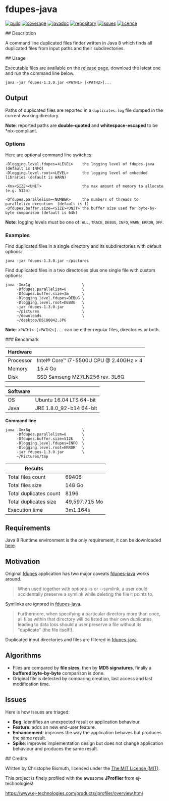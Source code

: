 # fdupes-java

[![build](https://travis-ci.org/cbismuth/fdupes-java.svg?branch=master)](https://travis-ci.org/cbismuth/fdupes-java)
[![coverage](https://coveralls.io/repos/github/cbismuth/fdupes-java/badge.svg?branch=master)](https://coveralls.io/github/cbismuth/fdupes-java?branch=master)
[![javadoc](http://javadoc.io/badge/com.github.cbismuth/fdupes-java.svg)](http://javadoc.io/doc/com.github.cbismuth/fdupes-java)
[![repository](https://maven-badges.herokuapp.com/maven-central/com.github.cbismuth/fdupes-java/badge.svg)](https://maven-badges.herokuapp.com/maven-central/com.github.cbismuth/fdupes-java/)
[![issues](https://img.shields.io/github/issues/cbismuth/fdupes-java.svg)](https://github.com/cbismuth/fdupes-java/issues)
[![licence](https://img.shields.io/badge/license-MIT-blue.svg)](https://raw.githubusercontent.com/cbismuth/fdupes-java/master/LICENSE.md)

## Description

A command line duplicated files finder written in Java 8 which finds all duplicated files from input paths and their subdirectories.

## Usage

Executable files are available on the [release page](https://github.com/cbismuth/fdupes-java/releases), download the latest one and run the command line below. 

```
java -jar fdupes-1.3.0.jar <PATH1> [<PATH2>]...
```

## Output

Paths of duplicated files are reported in a `duplicates.log` file dumped in the current working directory.

**Note**: reported paths are **double-quoted** and **whitespace-escaped** to be *nix-compliant.

### Options

Here are optional command line switches:

```
-Dlogging.level.fdupes=<LEVEL>    the logging level of fdupes-java        (default is INFO)
-Dlogging.level.root=<LEVEL>      the logging level of embedded libraries (default is WARN)

-Xmx<SIZE><UNIT>                  the max amount of memory to allocate (e.g. 512m)

-Dfdupes.parallelism=<NUMBER>     the numbers of threads to parallelize execution  (default is 1)
-Dfdupes.buffer.size=<SIZE><UNIT> the buffer size used for byte-by-byte comparison (default is 64k)
```

**Note**: logging levels must be one of: `ALL`, `TRACE`, `DEBUG`, `INFO`, `WARN`, `ERROR`, `OFF`.

### Examples

Find duplicated files in a single directory and its subdirectories with default options:

```
java -jar fdupes-1.3.0.jar ~/pictures
```

Find duplicated files in a two directories plus one single file with custom options:

```
java -Xmx1g                       \
     -Dfdupes.parallelism=8       \
     -Dfdupes.buffer.size=3m      \
     -Dlogging.level.fdupes=DEBUG \
     -Dlogging.level.root=DEBUG   \
     -jar fdupes-1.3.0.jar        \
     ~/pictures                   \
     ~/downloads                  \
     ~/desktop/DSC00042.JPG
```

**Note**: `<PATH1> [<PATH2>]...` can be either regular files, directories or both.

### Benchmark

| Hardware  |                                         |
| --------- | ----------------------------------------|
| Processor | Intel® Core™ i7-5500U CPU @ 2.40GHz × 4 |
| Memory    | 15.4 Go                                 |
| Disk      | SSD Samsung MZ7LN256 rev. 3L6Q          |

| Software  |                         |
| --------- | ------------------------|
| OS        | Ubuntu 16.04 LTS 64-bit |
| Java      | JRE 1.8.0_92-b14 64-bit |

**Command line**

```
java -Xmx8g                       \
     -Dfdupes.parallelism=8       \
     -Dfdupes.buffer.size=512k    \
     -Dlogging.level.fdupes=INFO  \
     -Dlogging.level.root=ERROR   \
     -jar fdupes-1.3.0.jar        \
     ~/Pictures/tmp
```

| Results                |                     |
| ---------------------- | ------------------- |
| Total files count      | 69406               |
| Total files size       | 148 Go              |
| Total duplicates count | 8196                |
| Total duplicates size  | 49,597.715 Mo       |
| Execution time         | 3m1.164s            |

## Requirements

Java 8 Runtime environment is the only requirement, it can be downloaded [here](http://www.oracle.com/technetwork/java/javase/downloads/index.html).

## Motivation

Original [fdupes](https://github.com/adrianlopezroche/fdupes) application has two major caveats [fdupes-java](https://github.com/cbismuth/fdupes-java) works around.

> When  used  together  with  options  -s  or  --symlink,  a  user  could
  accidentally preserve a symlink while deleting the file it points to.

Symlinks are ignored in [fdupes-java](https://github.com/cbismuth/fdupes-java).

> Furthermore, when specifying a particular directory more than once, all
  files  within  that  directory  will be listed as their own duplicates,
  leading to data  loss  should  a  user  preserve  a  file  without  its
  "duplicate" (the file itself!).

Duplicated input directories and files are filtered in [fdupes-java](https://github.com/cbismuth/fdupes-java).

## Algorithms

 * Files are compared by **file sizes**, then by **MD5 signatures**, finally a **buffered byte-by-byte** comparison is done.
 * Original file is detected by comparing creation, last access and last modification time.

## Issues

Here is how issues are triaged:

* **Bug**: identifies an unexpected result or application behaviour.
* **Feature**: adds an new end-user feature.
* **Enhancement**: improves the way the application behaves but produces the same result.
* **Spike**: improves implementation design but does not change application behaviour and produces the same result.

## Credits

Written by Christophe Bismuth, licensed under the [The MIT License (MIT)](LICENSE.md).

This project is finely profiled with the awesome **JProfiler** from ej-technologies!

https://www.ej-technologies.com/products/jprofiler/overview.html
